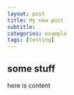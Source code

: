 ```yaml
---
layout: post
title: My new post
subtitle:
categories: example
tags: [testing]
---
```


## some stuff

here is content
